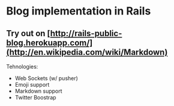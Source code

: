 # Blog implementation in Rails


## Try out on [http://rails-public-blog.herokuapp.com/](http://en.wikipedia.com/wiki/Markdown)

Tehnologies:

* Web Sockets (w/ pusher)
* Emoji support
* Markdown support
* Twitter Boostrap